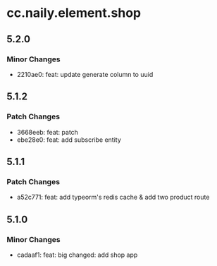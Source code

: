 # cc.naily.element.shop

## 5.2.0

### Minor Changes

-   2210ae0: feat: update generate column to uuid

## 5.1.2

### Patch Changes

-   3668eeb: feat: patch
-   ebe28e0: feat: add subscribe entity

## 5.1.1

### Patch Changes

-   a52c771: feat: add typeorm's redis cache & add two product route

## 5.1.0

### Minor Changes

-   cadaaf1: feat: big changed: add shop app
